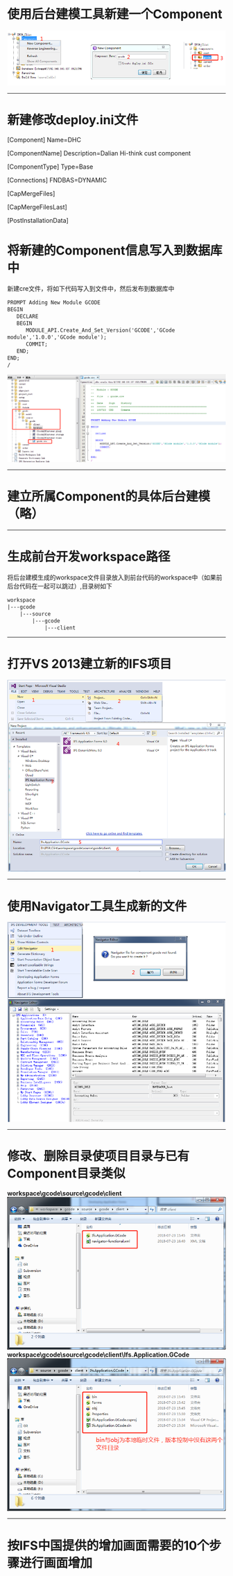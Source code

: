 # 使用后台建模工具新建一个Component
![](assets/image/new_component_1.png )
________
# 新建修改deploy.ini文件

[Component]
Name=DHC

[ComponentName]
Description=Dalian Hi-think cust component

[ComponentType]
Type=Base


[Connections]
FNDBAS=DYNAMIC

[CapMergeFiles]


[CapMergeFilesLast]


[PostInstallationData]
# 将新建的Component信息写入到数据库中
新建cre文件，将如下代码写入到文件中，然后发布到数据库中
```
PROMPT Adding New Module GCODE
BEGIN
   DECLARE
   BEGIN
      MODULE_API.Create_And_Set_Version('GCODE','GCode module','1.0.0','GCode module');
      COMMIT;
   END;
END;
/
```
![](assets/image/new_component_2.png )
_____
# 建立所属Component的具体后台建模（略）
_____
# 生成前台开发workspace路径
将后台建模生成的workspace文件目录放入到前台代码的workspace中（如果前后台代码在一起可以跳过）,目录树如下
```
workspace
|---gcode
    |---source
        |---gcode
            |---client
```
_____
# 打开VS 2013建立新的IFS项目
![](assets/image/new_component_3.png )
_____
# 使用Navigator工具生成新的文件
![](assets/image/new_component_4.png )
_____
# 修改、删除目录使项目目录与已有Component目录类似
**workspace\gcode\source\gcode\client**
![](assets/image/new_component_5.png )
**workspace\gcode\source\gcode\client\Ifs.Application.GCode**
![](assets/image/new_component_6.png )
_____
# 按IFS中国提供的增加画面需要的10个步骤进行画面增加
